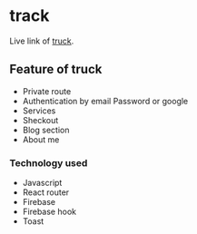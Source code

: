 # track

Live link of [truck](https://track-de363.web.app/).

## Feature of truck
- Private route
- Authentication by email Password or google
- Services
- Sheckout
- Blog section
- About me

### Technology used
- Javascript
- React router
- Firebase
- Firebase hook
- Toast




